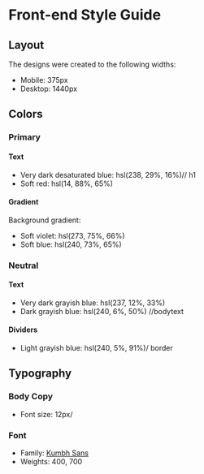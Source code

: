 # Front-end Style Guide

## Layout

The designs were created to the following widths:

- Mobile: 375px
- Desktop: 1440px

## Colors

### Primary

#### Text

- Very dark desaturated blue: hsl(238, 29%, 16%)// h1
- Soft red: hsl(14, 88%, 65%)

#### Gradient

Background gradient:

- Soft violet: hsl(273, 75%, 66%)
- Soft blue: hsl(240, 73%, 65%)

### Neutral

#### Text

- Very dark grayish blue: hsl(237, 12%, 33%)
- Dark grayish blue: hsl(240, 6%, 50%) //bodytext

#### Dividers

- Light grayish blue: hsl(240, 5%, 91%)/ border

## Typography

### Body Copy

- Font size: 12px/

### Font

- Family: [Kumbh Sans](https://fonts.google.com/specimen/Kumbh+Sans)
- Weights: 400, 700
